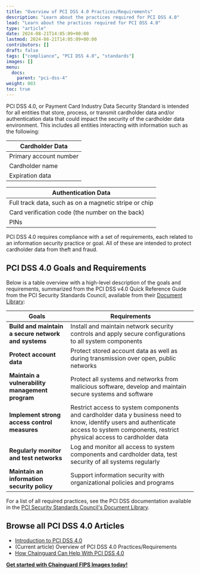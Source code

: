 ```yaml
---
title: "Overview of PCI DSS 4.0 Practices/Requirements"
description: "Learn about the practices required for PCI DSS 4.0"
lead: "Learn about the practices required for PCI DSS 4.0"
type: "article"
date: 2024-08-21T14:05:09+00:00
lastmod: 2024-08-21T14:05:09+00:00
contributors: []
draft: false
tags: ["compliance", "PCI DSS 4.0", "standards"]
images: []
menu:
  docs:
    parent: "pci-dss-4"
weight: 003
toc: true
---
```


PCI DSS 4.0, or Payment Card Industry Data Security Standard is intended for all entities that store, process, or transmit cardholder data and/or authentication data that could impact the security of the cardholder data environment. This includes all entities interacting with information such as the following:

| Cardholder Data |
|------------------------|
| Primary account number |
| Cardholder name |
| Expiration data |

| Authentication Data |
|-------------------------------------------------------|
| Full track data, such as on a magnetic stripe or chip |
| Card verification code (the number on the back) |
| PINs |

PCI DSS 4.0 requires compliance with a set of requirements, each related to an information security practice or goal. All of these are intended to protect cardholder data from theft and fraud.


## PCI DSS 4.0 Goals and Requirements

Below is a table overview with a high-level description of the goals and requirements, summarized from the PCI DSS v4.0 Quick Reference Guide from the PCI Security Standards Council, available from their [Document Library](https://east.pcisecuritystandards.org/document_library):

| Goals | Requirements |
|------------------------|-------------------------------------------------------|
| **Build and maintain a secure network and systems** | Install and maintain network security controls and apply secure configurations to all system components |
| **Protect account data** | Protect stored account data as well as during transmission over open, public networks |
| **Maintain a vulnerability management program** | Protect all systems and networks from malicious software, develop and maintain secure systems and software |
| **Implement strong access control measures** | Restrict access to system components and cardholder data y business need to know, identify users and authenticate access to system components, restrict physical access to cardholder data |
| **Regularly monitor and test networks** | Log and monitor all access to system components and cardholder data, test security of all systems regularly |
| **Maintain an information security policy** | Support information security with organizational policies and programs |

For a list of all required practices, see the PCI DSS documentation available in the [PCI Security Standards Council's Document Library](https://east.pcisecuritystandards.org/document_library).


## Browse all PCI DSS 4.0 Articles

- [Introduction to PCI DSS 4.0](/software-security/compliance/pci-dss-4/intro-pci-dss-4/)
- (Current article) Overview of PCI DSS 4.0 Practices/Requirements
- [How Chainguard Can Help With PCI DSS 4.0](/software-security/compliance/pci-dss-4/pci-dss-chainguard/)

**[Get started with Chainguard FIPS Images today!](https://images.chainguard.dev/?category=fips?utm_source=docs)**
